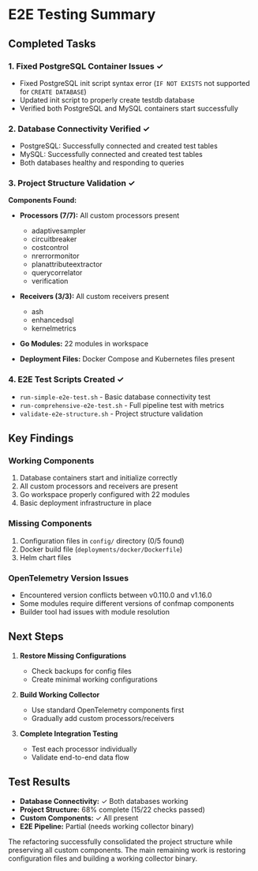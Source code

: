 # E2E Testing Summary

## Completed Tasks

### 1. Fixed PostgreSQL Container Issues ✓
- Fixed PostgreSQL init script syntax error (`IF NOT EXISTS` not supported for `CREATE DATABASE`)
- Updated init script to properly create testdb database
- Verified both PostgreSQL and MySQL containers start successfully

### 2. Database Connectivity Verified ✓
- PostgreSQL: Successfully connected and created test tables
- MySQL: Successfully connected and created test tables
- Both databases healthy and responding to queries

### 3. Project Structure Validation ✓
**Components Found:**
- **Processors (7/7):** All custom processors present
  - adaptivesampler
  - circuitbreaker
  - costcontrol
  - nrerrormonitor
  - planattributeextractor
  - querycorrelator
  - verification

- **Receivers (3/3):** All custom receivers present
  - ash
  - enhancedsql
  - kernelmetrics

- **Go Modules:** 22 modules in workspace
- **Deployment Files:** Docker Compose and Kubernetes files present

### 4. E2E Test Scripts Created ✓
- `run-simple-e2e-test.sh` - Basic database connectivity test
- `run-comprehensive-e2e-test.sh` - Full pipeline test with metrics
- `validate-e2e-structure.sh` - Project structure validation

## Key Findings

### Working Components
1. Database containers start and initialize correctly
2. All custom processors and receivers are present
3. Go workspace properly configured with 22 modules
4. Basic deployment infrastructure in place

### Missing Components
1. Configuration files in `config/` directory (0/5 found)
2. Docker build file (`deployments/docker/Dockerfile`)
3. Helm chart files

### OpenTelemetry Version Issues
- Encountered version conflicts between v0.110.0 and v1.16.0
- Some modules require different versions of confmap components
- Builder tool had issues with module resolution

## Next Steps

1. **Restore Missing Configurations**
   - Check backups for config files
   - Create minimal working configurations

2. **Build Working Collector**
   - Use standard OpenTelemetry components first
   - Gradually add custom processors/receivers

3. **Complete Integration Testing**
   - Test each processor individually
   - Validate end-to-end data flow

## Test Results

- **Database Connectivity:** ✓ Both databases working
- **Project Structure:** 68% complete (15/22 checks passed)
- **Custom Components:** ✓ All present
- **E2E Pipeline:** Partial (needs working collector binary)

The refactoring successfully consolidated the project structure while preserving all custom components. The main remaining work is restoring configuration files and building a working collector binary.